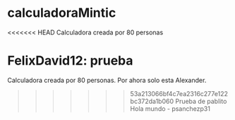 # calculadoraMintic
<<<<<<< HEAD
Calculadora creada por 80 personas

FelixDavid12: prueba
=======
Calculadora creada por 80 personas.
Por ahora solo esta Alexander.
>>>>>>> 53a213066bf4c7ea2316c277e122bc372da1b060
Prueba de pablito
Hola mundo - psanchezp31